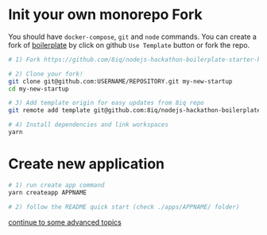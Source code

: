 # Init your own monorepo Fork

You should have `docker-compose`, `git` and `node` commands.
You can create a fork of [boilerplate](https://github.com/8iq/nodejs-hackathon-boilerplate-starter-kit) by click on github `Use Template` button or fork the repo.

```bash
# 1) Fork https://github.com/8iq/nodejs-hackathon-boilerplate-starter-kit

# 2) Clone your fork!
git clone git@github.com:USERNAME/REPOSITORY.git my-new-startup
cd my-new-startup

# 3) Add template origin for easy updates from 8iq repo
git remote add template git@github.com:8iq/nodejs-hackathon-boilerplate-starter-kit.git

# 4) Install dependencies and link workspaces
yarn
```

# Create new application

```bash
# 1) run create app command
yarn createapp APPNAME

# 2) follow the README quick start (check ./apps/APPNAME/ folder)
```

[continue to some advanced topics](getting-started-adv.md)
